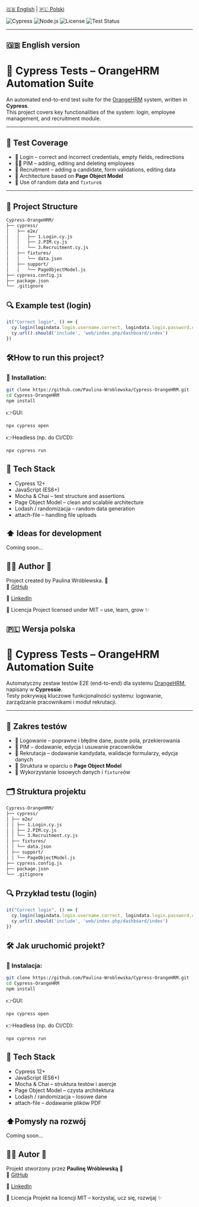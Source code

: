 [🇬🇧 English](#-english-version) | [🇵🇱 Polski](#-wersja-polska)

![Cypress](https://img.shields.io/badge/Cypress-12.0%2B-brightgreen)
![Node.js](https://img.shields.io/badge/Node.js-18.x-blue)
![License](https://img.shields.io/badge/License-MIT-purple)
![Test Status](https://img.shields.io/github/actions/workflow/status/Paulina-Wroblewska/Cypress-OrangeHRM/cypress.yml?label=E2E%20Tests)


---
## 🇬🇧 English version
# 🌱 Cypress Tests – OrangeHRM Automation Suite

An automated end-to-end test suite for the [OrangeHRM](https://www.orangehrm.com/) system, written in **Cypress**.  
This project covers key functionalities of the system: login, employee management, and recruitment module.

---

## 🚀 Test Coverage

- 🔐 Login – correct and incorrect credentials, empty fields, redirections
- 🧑‍💼 PIM – adding, editing and deleting employees
- 📝 Recruitment – adding a candidate, form validations, editing data
- 🧱 Architecture based on **Page Object Model**
- 🎲 Use of random data and `fixture`s

---

## 📁 Project Structure

```bash
Cypress-OrangeHRM/
├── cypress/ 
│   ├── e2e/
│   │   ├── 1.Login.cy.js
│   │   ├── 2.PIM.cy.js
│   │   └── 3.Recruitment.cy.js
│   ├── fixtures/
│   │   └── data.json
│   ├── support/
│   │   └── PageObjectModel.js
├── cypress.config.js
├── package.json
└── .gitignore
```

## 🔍 Example test (login)
```javascript
it("Correct login", () => { 
  cy.login(logindata.login.username.correct, logindata.login.password.correct) 
  cy.url().should('include', 'web/index.php/dashboard/index') 
})
```

## 🛠How to run this project?
### 🔧 Installation:
```bash
git clone https://github.com/Paulina-Wroblewska/Cypress-OrangeHRM.git
cd Cypress-OrangeHRM
npm install
```
👉GUI: 
```bash 
npx cypress open
```

👉Headless (np. do CI/CD):
```bash 
npx cypress run
```

## 🧰 Tech Stack
- Cypress 12+
- JavaScript (ES6+)
- Mocha & Chai – test structure and assertions
- Page Object Model – clean and scalable architecture
- Lodash / randomizacja – random data generation
- attach-file – handling file uploads

## ⬆️ Ideas for development
Coming soon...

## 👩‍💻 Author 🩷
Project created by Paulina Wróblewska. 💖  
🔗 [GitHub](https://github.com/Paulina-Wroblewska)

🔗 [LinkedIn](https://www.linkedin.com/in/paulina-wr%C3%B3blewska-2381a217b/)


📄 Licencja
Project licensed under MIT – use, learn, grow ✨



## 🇵🇱 Wersja polska

# 🧪 Cypress Tests – OrangeHRM Automation Suite

Automatyczny zestaw testów E2E (end-to-end) dla systemu [OrangeHRM](https://www.orangehrm.com/), napisany w **Cypressie**.  
Testy pokrywają kluczowe funkcjonalności systemu: logowanie, zarządzanie pracownikami i moduł rekrutacji.

---

## 🚀 Zakres testów
- 🔐 Logowanie – poprawne i błędne dane, puste pola, przekierowania
- 👤 PIM – dodawanie, edycja i usuwanie pracowników
- 📄 Rekrutacja – dodawanie kandydata, walidacje formularzy, edycja danych
- 🧱 Struktura w oparciu o **Page Object Model**
- 🎲 Wykorzystanie losowych danych i `fixture`ów

## 🗂 Struktura projektu
```bash 
Cypress-OrangeHRM/
├── cypress/ 
│ ├── e2e/
│ │ ├── 1.Login.cy.js
│ │ ├── 2.PIM.cy.js
│ │ └── 3.Recruitment.cy.js
│ ├── fixtures/
│ │ └── data.json
│ ├── support/
│ │ └── PageObjectModel.js
├── cypress.config.js
├── package.json
└── .gitignore
```
## 🔍 Przykład testu (login)

```javascript
it("Correct login", () => { 
  cy.login(logindata.login.username.correct, logindata.login.password.correct) 
  cy.url().should('include', 'web/index.php/dashboard/index') 
})
```

## 🛠 Jak uruchomić projekt?
### 🔧 Instalacja:
```bash
git clone https://github.com/Paulina-Wroblewska/Cypress-OrangeHRM.git
cd Cypress-OrangeHRM
npm install
```
👉GUI: 
```bash
npx cypress open
```

👉Headless (np. do CI/CD):
``` bash 
npx cypress run
```

## 🧰 Tech Stack
- Cypress 12+
- JavaScript (ES6+)
- Mocha & Chai – struktura testów i asercje
- Page Object Model – czysta architektura
- Lodash / randomizacja – losowe dane
- attach-file – dodawanie plików PDF

## ⬆️Pomysły na rozwój
Coming soon...

## 👩‍💻 Autor 🩷
Projekt stworzony przez **Paulinę Wróblewską** 💖  
🔗 [GitHub](https://github.com/Paulina-Wroblewska)

🔗 [LinkedIn](https://www.linkedin.com/in/paulina-wr%C3%B3blewska-2381a217b/)


📄 Licencja
Projekt na licencji MIT – korzystaj, ucz się, rozwijaj ✨
